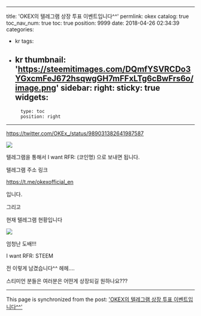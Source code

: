 
---
title: 'OKEX의 텔레그램 상장 투표 이벤트입니다^^'
permlink: okex
catalog: true
toc_nav_num: true
toc: true
position: 9999
date: 2018-04-26 02:34:39
categories:
- kr
tags:
- kr
thumbnail: 'https://steemitimages.com/DQmfYSVRCDo3YGxcmFeJ672hsqwgGH7mFFxLTg6cBwFrs6o/image.png'
sidebar:
    right:
        sticky: true
widgets:
    -
        type: toc
        position: right
---


https://twitter.com/OKEx_/status/989031382641987587

![](https://steemitimages.com/DQmfYSVRCDo3YGxcmFeJ672hsqwgGH7mFFxLTg6cBwFrs6o/image.png)

텔레그램을 통해서 I want RFR: (코인명) 으로 보내면 됩니다.

텔레그램 주소 링크

https://t.me/okexofficial_en

입니다.

그리고

현재 텔레그램 현황입니다

![](https://steemitimages.com/DQmS2WritTzVbCVdWfcNiHio743dK8RCvNP6TNpfN4QDcwE/image.png)

엄청난 도배!!!

I want RFR: STEEM

전 이렇게 남겼습니다^^ 헤헤....

스티미언 분들은 여러분은 어떤게 상장되길 원하나요???

- - -

This page is synchronized from the post: ['OKEX의 텔레그램 상장 투표 이벤트입니다^^'](https://steemit.com/@virus707/okex)
